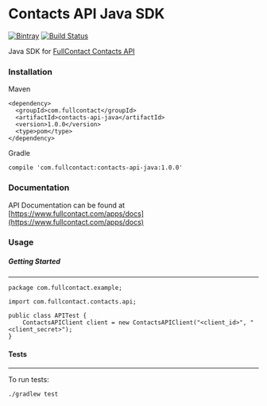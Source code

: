 # Contacts API Java SDK

[![Bintray](https://img.shields.io/bintray/v/fullcontact/fullcontact-oss/contacts-api-java.svg)](https://bintray.com/fullcontact/fullcontact-oss/contacts-api-java)
[![Build Status](https://travis-ci.org/fullcontact/contacts-api-java.svg?branch=master)](https://travis-ci.org/fullcontact/contacts-api-java)

Java SDK for [FullContact Contacts API](https://www.fullcontact.com/apps/docs)

### Installation

Maven
```
<dependency>
  <groupId>com.fullcontact</groupId>
  <artifactId>contacts-api-java</artifactId>
  <version>1.0.0</version>
  <type>pom</type>
</dependency>
```

Gradle
```
compile 'com.fullcontact:contacts-api-java:1.0.0'
```


### Documentation

API Documentation can be found at [https://www.fullcontact.com/apps/docs](https://www.fullcontact.com/apps/docs)

### Usage

##### Getting Started
---

```
package com.fullcontact.example;

import com.fullcontact.contacts.api;

public class APITest {
    ContactsAPIClient client = new ContactsAPIClient("<client_id>", "<client_secret>");
}
```

#### Tests
---

To run tests:

`./gradlew test`
